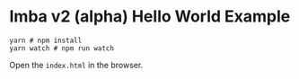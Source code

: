 # Imba v2 (alpha) Hello World Example
 
```
yarn # npm install
yarn watch # npm run watch
```

Open the `index.html` in the browser.
